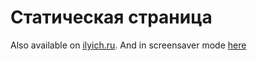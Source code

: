 # Статическая страница

Also available on [ilyich.ru](https://ilyich.ru/).
And in screensaver mode [here](https://ilyich.ru/?screensaver)
